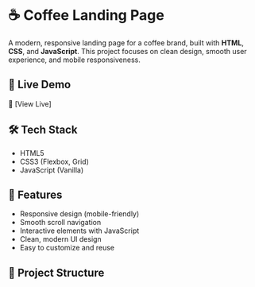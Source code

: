 # ☕ Coffee Landing Page

A modern, responsive landing page for a coffee brand, built with **HTML**, **CSS**, and **JavaScript**. This project focuses on clean design, smooth user experience, and mobile responsiveness.

## 🚀 Live Demo

🔗 [View Live]


## 🛠️ Tech Stack

- HTML5  
- CSS3 (Flexbox, Grid)  
- JavaScript (Vanilla)

## 📸 Features

- Responsive design (mobile-friendly)
- Smooth scroll navigation
- Interactive elements with JavaScript
- Clean, modern UI design
- Easy to customize and reuse

## 📁 Project Structure

